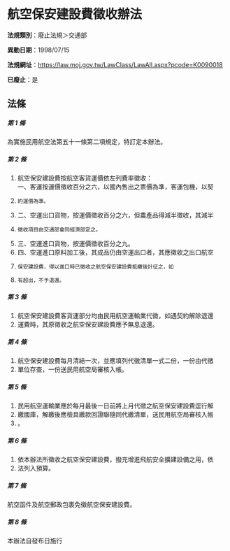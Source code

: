 # 航空保安建設費徵收辦法

**法規類別**：廢止法規＞交通部

**異動日期**：1998/07/15  

**法規網址**：https://law.moj.gov.tw/LawClass/LawAll.aspx?pcode=K0090018

**已廢止**：是



## 法條
##### 第 1 條
為實施民用航空法第五十一條第二項規定，特訂定本辦法。

##### 第 2 條
1. 航空保安建設費按航空客貨運價依左列費率徵收：  
一、客運按運價徵收百分之六，以國內售出之票價為準，客運包機，以契
1.     約運價為準。
1. 二、空運出口貨物，按運價徵收百分之六，但農產品得減半徵收，其減半
1.     徵收項目由交通部會同經濟部定之。
1. 三、空運進口貨物，按運價徵收百分之九。
1. 四、空運進口原料加工後，其成品仍由空運出口者，其應徵收之出口航空
1.     保安建設費，得以進口時已徵收之航空保安建設費抵繳後計征之，如
1.     有超出，不予退還。

##### 第 3 條
1. 航空保安建設費客貨運部分均由民用航空運輸業代徵，如遇契約解除退還
1. 運費時，其原徵收之航空保安建設費應予無息退還。

##### 第 4 條
1. 航空保安建設費每月清結一次，並應填列代徵清單一式二份，一份由代徵
1. 單位存查，一份送民用航空局審核入帳。

##### 第 5 條
1. 民用航空運輸業應於每月最後一日前將上月代徵之航空保安建設費逕行解
1. 繳國庫，解繳後應檢具繳款回證聯隨同代繳清單，送民用航空局審核入帳
1. 。

##### 第 6 條
1. 依本辦法所徵收之航空保安建設費，撥充增進飛航安全擴建設備之用，依
1. 法列入預算。

##### 第 7 條
航空函件及航空郵政包裹免徵航空保安建設費。

##### 第 8 條
本辦法自發布日施行


